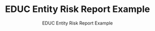---
layout: resources-landing
title: "EDUC Entity Risk Report Example"
subtitle: "EDUC Entity Risk Report Example"
filters: federal-financial-assistance cfr training
doc-link: ../assets/files/Panel1_EDUC-Entity-Risk-Report-Example.pdf
---